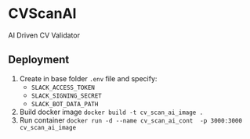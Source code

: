 # CVScanAI
AI Driven CV Validator


## Deployment
1. Create in base folder `.env` file and specify:
   - `SLACK_ACCESS_TOKEN`
   - `SLACK_SIGNING_SECRET`
   - `SLACK_BOT_DATA_PATH`
2. Build docker image `docker build -t cv_scan_ai_image .`
3. Run container `docker run -d --name cv_scan_ai_cont  -p 3000:3000 cv_scan_ai_image`